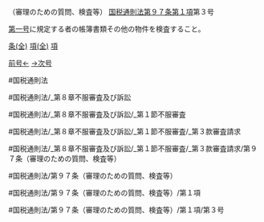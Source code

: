 （審理のための質問、検査等）
[国税通則法第９７条第１項](国税通則法＿＿＿＿＿第９７条第１項)第３号

[第一号](国税通則法＿＿＿＿＿第９７条第１項第１号)に規定する者の帳簿書類その他の物件を検査すること。

[条(全)](国税通則法＿＿＿＿＿第９７条_.md)    [項(全)](国税通則法＿＿＿＿＿第９７条第１項_.md)    [項](国税通則法＿＿＿＿＿第９７条第１項.md)

[前号←](国税通則法＿＿＿＿＿第９７条第１項第２号.md)    [→次号](国税通則法＿＿＿＿＿第９７条第１項第４号.md)

#国税通則法

#国税通則法/_第８章不服審査及び訴訟

#国税通則法/_第８章不服審査及び訴訟/_第１節不服審査

#国税通則法/_第８章不服審査及び訴訟/_第１節不服審査/_第３款審査請求

#国税通則法/_第８章不服審査及び訴訟/_第１節不服審査/_第３款審査請求/第９７条（審理のための質問、検査等）

#国税通則法/第９７条（審理のための質問、検査等）

#国税通則法/第９７条（審理のための質問、検査等）/第１項

#国税通則法/第９７条（審理のための質問、検査等）/第１項/第３号

